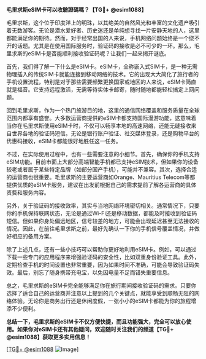 **毛里求斯eSIM卡可以收驗證碼嗎？【TG💪+ @esim1088】**

毛里求斯，这个位于印度洋上的明珠，以其绝美的自然风光和丰富的文化遗产吸引着无数游客。无论是潜水爱好者、历史迷还是单纯想寻找一片安静天地的人，这里都能满足你的期待。然而，对于经常出国的人来说，手机网络问题始终是一个绕不开的话题。尤其是在使用国际服务时，验证码的接收是必不可少的一环。那么，毛里求斯的eSIM卡是否能顺利接收验证码呢？让我们一起来揭开谜底。

首先，我们得了解一下什么是eSIM卡。eSIM卡，全称嵌入式SIM卡，是一种无需物理插入的传统SIM卡就能连接到移动网络的技术。它的出现大大简化了旅行者的手机设置流程，特别是对于那些需要频繁更换国家或地区的人来说，eSIM卡简直就是福音。它支持远程激活，无需等待实体卡邮寄，随时随地都能轻松搞定上网问题。

回到毛里求斯，作为一个热门旅游目的地，这里的通信网络覆盖和服务质量在全球范围内都享有盛誉。大多数运营商提供的eSIM卡都支持国际漫游功能，这意味着当你在毛里求斯使用eSIM卡时，不仅可以畅享本地的高速网络，还能无缝接收来自世界各地的验证码短信。无论是银行账户验证、社交媒体登录，还是购物平台的优惠码接收，eSIM卡都能很好地胜任这一任务。

不过，在实际使用过程中，也有一些需要注意的小细节。首先，确保你的手机支持eSIM功能。目前市面上大部分高端智能手机都已支持eSIM技术，但如果你的设备较老或者属于某些特定品牌（如部分国产手机），可能并不兼容。其次，选择合适的运营商也很重要。毛里求斯的主要运营商如Orange、Mauritius Telecom等都提供优质的eSIM卡服务，建议在出发前根据自己的需求提前了解各运营商的具体资费和服务内容。

另外，关于验证码的接收效率，其实与当地网络环境密切相关。通常情况下，只要你的手机保持联网状态，无论是通过Wi-Fi还是移动数据，都能及时接收到验证码短信。但如果你身处偏远地区，信号较差的地方，可能会出现延迟甚至无法接收的情况。因此，在前往毛里求斯之前，最好先确认一下你的手机信号覆盖情况，并做好相应的备用方案。

除了上述几点，还有一些小技巧可以帮助你更好地利用eSIM卡。例如，可以通过下载一些专门的应用程序来增强验证码的安全性，比如双重身份验证工具。此外，定期检查手机的时间设置也非常重要，因为如果时间不准确，可能会导致验证码失效。最后，别忘了随身携带充电宝，以免因电量不足而错失重要信息。

总之，毛里求斯的eSIM卡完全能够满足你在旅行期间接收验证码的需求。只要你选择了适合自己的运营商并注意以上提到的几个关键点，就能享受到顺畅无阻的网络体验。无论你是商务出行还是休闲度假，一张小小的eSIM卡都能为你的旅程增添不少便利。

**总结一下，毛里求斯的eSIM卡不仅方便快捷，而且功能强大，完全可以放心使用。如果你对eSIM卡还有其他疑问，欢迎随时关注我们的频道【TG💪+ @esim1088】获取更多实用信息！**

[[TG💪+ @esim1088](https://t.me/s/esim1088) ![Image](https://i.postimg.cc/4NQfJmqS/Snipaste-2025-05-13-00-14-12.png)]